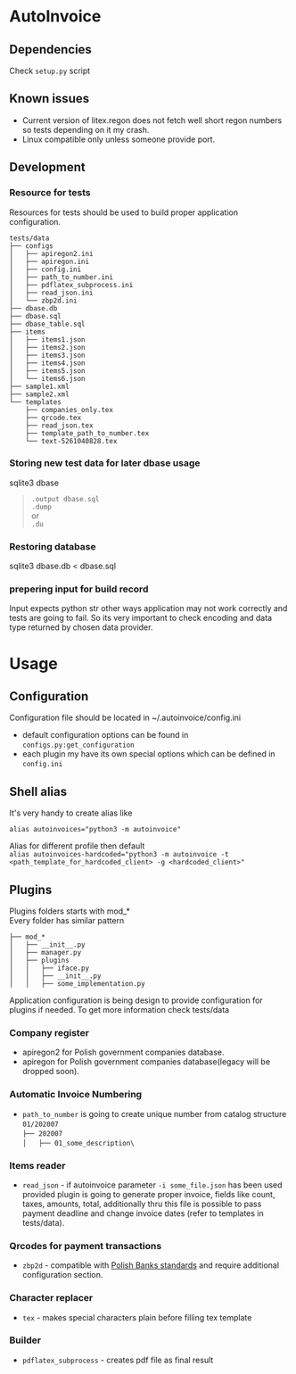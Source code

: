 AutoInvoice
====================

Dependencies
--------------------

Check ```setup.py``` script

Known issues
--------------------
- Current version of litex.regon does not fetch well short regon numbers so tests depending on it my crash.
- Linux compatible only unless someone provide port.

Development
--------------------

### Resource for tests
Resources for tests should be used to build proper application configuration.
```
tests/data
├── configs
│   ├── apiregon2.ini
│   ├── apiregon.ini
│   ├── config.ini
│   ├── path_to_number.ini
│   ├── pdflatex_subprocess.ini
│   ├── read_json.ini
│   └── zbp2d.ini
├── dbase.db
├── dbase.sql
├── dbase_table.sql
├── items
│   ├── items1.json
│   ├── items2.json
│   ├── items3.json
│   ├── items4.json
│   ├── items5.json
│   └── items6.json
├── sample1.xml
├── sample2.xml
└── templates
    ├── companies_only.tex
    ├── qrcode.tex
    ├── read_json.tex
    ├── template_path_to_number.tex
    └── text-5261040828.tex
```

### Storing new test data for later dbase usage
sqlite3 dbase  
>``.output dbase.sql``  
>``.dump``  
or  
>``.du``

### Restoring database
sqlite3 dbase.db < dbase.sql

### prepering input for build record
Input expects python str other ways application may not work correctly and tests are going to fail.
So its very important to check encoding and data type returned by chosen data provider.

Usage
===========

 Configuration
-----------
Configuration file should be located in ~/.autoinvoice/config.ini

- default configuration options can be found in `configs.py:get_configuration`
- each plugin my have its own special options which can be defined in `config.ini`

Shell alias
-----------
It's very handy to create alias like

``alias autoinvoices="python3 -m autoinvoice"``

Alias for different profile then default\
``alias autoinvoices-hardcoded="python3 -m autoinvoice -t <path_template_for_hardcoded_client> -g <hardcoded_client>"``

Plugins
-----------
Plugins folders starts with mod_*\
Every folder has similar pattern
```
├── mod_*
│   ├── __init__.py
│   ├── manager.py
│   ├── plugins
│   │   ├── iface.py
│   │   ├── __init__.py
│   │   ├── some_implementation.py
```
Application configuration is being design to provide configuration for plugins if needed. To get more information check tests/data

### Company register

- apiregon2 for Polish government companies database.
- apiregon for Polish government companies database(legacy will be dropped soon).

### Automatic Invoice Numbering

- ```path_to_number``` is going to create unique number from catalog structure ```01/202007``` \
```├── 202007```\
```│   ├── 01_some_description\```

### Items reader

- ```read_json``` - if autoinvoice parameter ```-i some_file.json``` has been used provided plugin is going to generate proper invoice,
fields like count, taxes, amounts, total, additionally thru this file is possible to pass payment deadline and change
  invoice dates (refer to templates in tests/data).

### Qrcodes for payment transactions

- ```zbp2d``` - compatible with [Polish Banks standards](https://zbp.pl/public/repozytorium/dla_bankow/rady_i_komitety/bankowosc_elektroczniczna/rada_bankowosc_elektr/zadania/2013.12.03_-_Rekomendacja_-_Standard_2D.pdf)
and require additional configuration section.

### Character replacer

- ```tex``` - makes special characters plain before filling tex template

### Builder

- ```pdflatex_subprocess``` - creates pdf file as final result